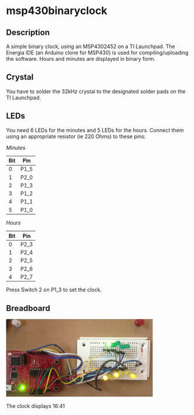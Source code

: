 # msp430binaryclock
## Description
A simple binary clock, using an MSP4302452 on a TI Launchpad.
The Energia IDE (an Arduino clone for MSP430) is used for compiling/uploading the software. Hours and minutes are displayed in binary form.
## Crystal
You have to solder the 32kHz crystal to the designated solder pads on the TI Launchpad.
## LEDs
You need 6 LEDs for the minutes and 5 LEDs for the hours. Connect them using an appropriate resistor (ie 220 Ohms) to these pins:

*Minutes*

Bit | Pin
---|---
0 | P1_5
1 | P2_0
2 | P1_3
3 | P1_2
4 | P1_1
5 | P1_0

*Hours*

Bit | Pin
---|---
0 | P2_3
1 | P2_4
2 | P2_5
3 | P2_6
4 | P2_7

Press  Switch 2 on P1_3 to set the clock.
## Breadboard ##
![Binary clock on breadboard](msp430binaryclock-breadboard.png?raw=true "Binary clock on breadboard")

The clock displays 16:41
